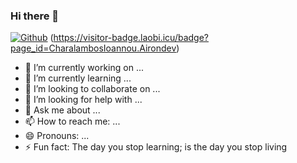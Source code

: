 ### Hi there 👋

[![Github](https://img.shields.io/github/followers/CharalambosIoannou?label=Follow&style=social)](https://github.com/airondev)
(https://visitor-badge.laobi.icu/badge?page_id=CharalambosIoannou.Airondev)

- 🔭 I’m currently working on ...
- 🌱 I’m currently learning ...
- 👯 I’m looking to collaborate on ...
- 🤔 I’m looking for help with ...
- 💬 Ask me about ...
- 📫 How to reach me: ...
- 😄 Pronouns: ...
- ⚡ Fun fact: The day you stop learning; is the day you stop living

